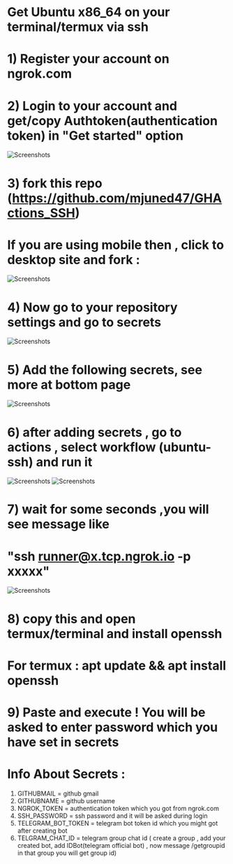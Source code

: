 # Get Ubuntu x86_64 on your terminal/termux via ssh
# 1) Register your account on ngrok.com
# 2) Login to your account and get/copy Authtoken(authentication token) in "Get started" option 
![Screenshots](https://raw.githubusercontent.com/mjuned47/GHActions_SSH/master/screenshots/ngrok_token.jpg)

# 3) fork this repo (https://github.com/mjuned47/GHActions_SSH)
#  If you are using mobile then , click to desktop site and fork :
![Screenshots](https://raw.githubusercontent.com/mjuned47/GHActions_SSH/master/screenshots/fork.jpg)

# 4) Now go to your repository settings and go to secrets
![Screenshots](https://raw.githubusercontent.com/mjuned47/GHActions_SSH/master/screenshots/settings.jpg)

# 5) Add the following secrets, see more at bottom page
![Screenshots](https://raw.githubusercontent.com/mjuned47/GHActions_SSH/master/screenshots/add_secrets.jpg)

# 6) after adding secrets , go to actions , select workflow (ubuntu-ssh) and run it
![Screenshots](https://raw.githubusercontent.com/mjuned47/GHActions_SSH/master/screenshots/select_ubuntu.jpg)
![Screenshots](https://raw.githubusercontent.com/mjuned47/GHActions_SSH/master/screenshots/run_workflow.jpg)

# 7) wait for some seconds ,you will see message like
#   "ssh runner@x.tcp.ngrok.io -p xxxxx"
![Screenshots](https://raw.githubusercontent.com/mjuned47/GHActions_SSH/master/screenshots/msg.jpg)

# 8) copy this and open termux/terminal and install openssh
#    For termux : apt update && apt install openssh

# 9) Paste and execute ! You will be asked to enter password which you have set in secrets

# Info About Secrets :
1) GITHUBMAIL = github gmail
2) GITHUBNAME = github username
3) NGROK_TOKEN = authentication token which you got from ngrok.com
4) SSH_PASSWORD = ssh password and it will be asked during login
5) TELEGRAM_BOT_TOKEN = telegram bot token id which you might got after creating bot
6) TELGRAM_CHAT_ID = telegram group chat id ( create a group , add your created bot, add IDBot(telegram official bot) , now message /getgroupid in that group 
                                               you will get group id)
